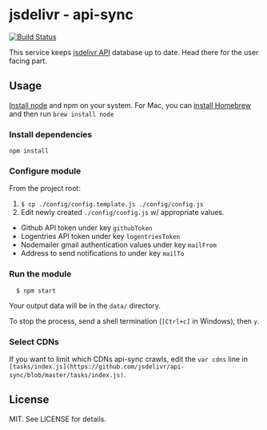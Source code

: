 # jsdelivr - api-sync
[![Build Status](https://travis-ci.org/jsdelivr/api-sync.svg?branch=master)](https://travis-ci.org/jsdelivr/api-sync)

This service keeps [jsdelivr API](https://github.com/jsdelivr/api) database up to date. Head there for the user facing part.

## Usage

[Install node](http://nodejs.org/download/) and npm on your system.  For Mac, you can <a href="http://brew.sh/">install Homebrew</a> and then run `brew install node`

### Install dependencies

    npm install

### Configure module

From the project root:

1. `$ cp ./config/config.template.js ./config/config.js`
2. Edit newly created `./config/config.js` w/ appropriate values.
  * Github API token under key `githubToken`
  * Logentries API token under key `logentriesToken`
  * Nodemailer gmail authentication values under key `mailFrom`
  * Address to send notifications to under key `mailTo`

### Run the module

```
  $ npm start
```

Your output data will be in the `data/` directory.

To stop the process, send a shell termination (`[Ctrl+c]` in Windows), then `y`.

### Select CDNs

If you want to limit which CDNs api-sync crawls, edit the `var cdns` line in `[tasks/index.js](https://github.com/jsdelivr/api-sync/blob/master/tasks/index.js)`.

## License

MIT. See LICENSE for details.
